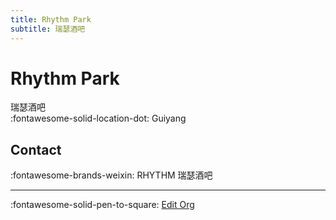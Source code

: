 ```yaml
---
title: Rhythm Park
subtitle: 瑞瑟酒吧
---
```


# Rhythm Park

瑞瑟酒吧  
:fontawesome-solid-location-dot: Guiyang  


## Contact

:fontawesome-brands-weixin: RHYTHM 瑞瑟酒吧  

---

:fontawesome-solid-pen-to-square: [Edit Org](https://github.com/swingdance/orgs/issues/new?assignees=&labels=update+org&projects=&template=03-update_entity.yml&title=Update%20Org%3A%20zh_CN%20%E2%80%A2%20Rhythm%20Park&region=zh_CN&id=rhythm-park&name=Rhythm%20Park)
